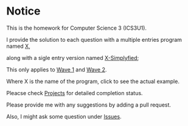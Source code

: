 # Notice

This is the homework for Computer Science 3 (ICS3U1).

I provide the solution to each question with a multiple entries program named [X](https://github.com/GamingFrankie/Computer-Science-3/blob/master/Wave%201/Farmland.py), 

along with a sigle entry version named [X-Simplyfied](https://github.com/GamingFrankie/Computer-Science-3/blob/master/Wave%201/Farmland-Simplified.py);

This only applies to [Wave 1](https://github.com/GamingFrankie/Computer-Science-3/tree/master/Wave%201) and [Wave 2](https://github.com/GamingFrankie/Computer-Science-3/tree/master/Wave%202).

Where X is the name of the program, click to see the actual example.

Pleacse check [Projects](https://github.com/GamingFrankie/Computer-Science-3/projects) for detailed completion status.

Please provide me with any suggestions by adding a pull request.

Also, I might ask some question under [Issues](https://github.com/GamingFrankie/Computer-Science-3/issues).

